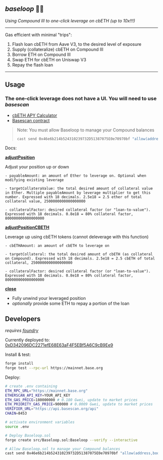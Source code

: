 ## *baseloop* 🔵🔁

*Using Compound III to one-click leverage on cbETH (up to 10x!!!)*

---

Gas efficient with minimal "trips":
1. Flash loan cbETH from Aave V3, to the desired level of exposure
2. Supply (collateralize) cbETH on Compound III
3. Borrow ETH on Compound III
4. Swap ETH for cbETH on Uniswap V3
5. Repay the flash loan

---

## Usage

### The one-click leverage does not have a UI. You will need to use *basescan*

* [cbETH APY Calculator](https://docs.google.com/spreadsheets/d/1mLf3QrqNqqyDjQtOqL1UxRTSkgItmWxmjMAqI8ppAnw)
* [Basescan contract](https://basescan.org/address/0xD342096DC2271efE68E63aF4F5EBf5A6C9cB9Ee9)


> Note: You must allow Baseloop to manage your Compound balances
> ```bash
> cast send 0x46e6b214b524310239732D51387075E0e70970bf "allow(address,bool)" 0xD342096DC2271efE68E63aF4F5EBf5A6C9cB9Ee9 true --rpc-url https://mainnet.base.org --interactive
> ```

Docs:

**[adjustPosition](https://basescan.org/address/0xD342096DC2271efE68E63aF4F5EBf5A6C9cB9Ee9#writeContract#F1)**

Adjust your position up or down

    - payableAmount: an amount of Ether to leverage on. Optional when modifying existing leverage

    - targetCollateraValue: the total desired amount of collateral value in Ether. Multiple payableAmount by leverage multiplier to get this number. Expressed with 18 decimals. 2.5e18 = 2.5 ether of total collateral value, 2500000000000000000

    - collateralFactor: desired collateral factor (or "loan-to-value"). Expressed with 18 decimals. 0.8e18 = 80% collateral factor, 800000000000000000

**[adjustPositionCBETH](https://basescan.org/address/0xD342096DC2271efE68E63aF4F5EBf5A6C9cB9Ee9#writeContract#F2)**

Leverage up using cbETH tokens (cannot deleverage with this function)

    - cbETHAmount: an amount of cbETH to leverage on

    - targetCollateral: the total desired amount of cbETH (as collateral on Compound). Expressed with 18 decimals. 2.5e18 = 2.5 cbETH of total collateral, 2500000000000000000

    - collateralFactor: desired collateral factor (or "loan-to-value"). Expressed with 18 decimals. 0.8e18 = 80% collateral factor, 800000000000000000


**[close](https://basescan.org/address/0xD342096DC2271efE68E63aF4F5EBf5A6C9cB9Ee9#writeContract#F3)**
* Fully unwind your leveraged position
* *optionally* provide some ETH to repay a portion of the loan

## Developers

*requires [foundry](https://book.getfoundry.sh/)*

Currently deployed to: [0xD342096DC2271efE68E63aF4F5EBf5A6C9cB9Ee9](https://basescan.org/address/0xD342096DC2271efE68E63aF4F5EBf5A6C9cB9Ee9)


Install & test:
```bash
forge install
forge test --rpc-url https://mainnet.base.org
```

Deploy:
```bash
# create .env containing
ETH_RPC_URL="https://mainnet.base.org"
ETHERSCAN_API_KEY=YOUR_API_KEY
ETH_GAS_PRICE=180000000 # 0.180 Gwei, update to market prices
ETH_PRIORITY_GAS_PRICE=900000 # 0.0009 Gwei, update to market prices
VERIFIER_URL="https://api.basescan.org/api"
CHAIN=8453
```

```bash
# activate environment variables
source .env

# Deploy Baseloop.sol
forge create src/Baseloop.sol:Baseloop --verify --interactive

# Allow Baseloop.sol to manage your Compound balances
cast send 0x46e6b214b524310239732D51387075E0e70970bf "allow(address,bool)" 0xBASELOOP_ADDR true --rpc-url https://mainnet.base.org --interactive
```
